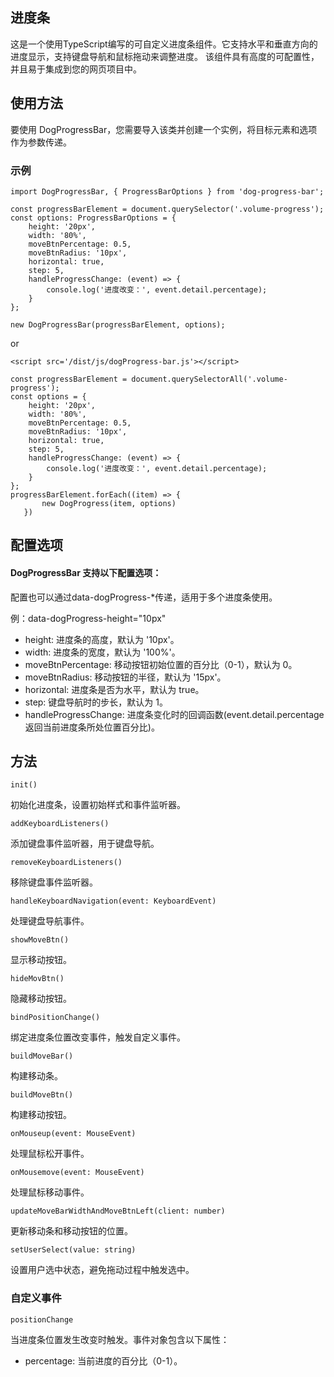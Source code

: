 ## 进度条

这是一个使用TypeScript编写的可自定义进度条组件。它支持水平和垂直方向的进度显示，支持键盘导航和鼠标拖动来调整进度。
该组件具有高度的可配置性，并且易于集成到您的网页项目中。

## 使用方法

要使用 DogProgressBar，您需要导入该类并创建一个实例，将目标元素和选项作为参数传递。

### 示例

~~~
import DogProgressBar, { ProgressBarOptions } from 'dog-progress-bar';

const progressBarElement = document.querySelector('.volume-progress');
const options: ProgressBarOptions = {
    height: '20px',
    width: '80%',
    moveBtnPercentage: 0.5,
    moveBtnRadius: '10px',
    horizontal: true,
    step: 5,
    handleProgressChange: (event) => {
        console.log('进度改变：', event.detail.percentage);
    }
};

new DogProgressBar(progressBarElement, options);
~~~

or

~~~
<script src='/dist/js/dogProgress-bar.js'></script>

const progressBarElement = document.querySelectorAll('.volume-progress');
const options = {
    height: '20px',
    width: '80%',
    moveBtnPercentage: 0.5,
    moveBtnRadius: '10px',
    horizontal: true,
    step: 5,
    handleProgressChange: (event) => {
        console.log('进度改变：', event.detail.percentage);
    }
};
progressBarElement.forEach((item) => {
       new DogProgress(item, options)
   })
~~~

## 配置选项

#### DogProgressBar 支持以下配置选项：

配置也可以通过data-dogProgress-*传递，适用于多个进度条使用。

例：data-dogProgress-height="10px"

* height: 进度条的高度，默认为 '10px'。
* width: 进度条的宽度，默认为 '100%'。
* moveBtnPercentage: 移动按钮初始位置的百分比（0-1），默认为 0。
* moveBtnRadius: 移动按钮的半径，默认为 '15px'。
* horizontal: 进度条是否为水平，默认为 true。
* step: 键盘导航时的步长，默认为 1。
* handleProgressChange: 进度条变化时的回调函数(event.detail.percentage 返回当前进度条所处位置百分比)。

## 方法

`init()`

初始化进度条，设置初始样式和事件监听器。

`addKeyboardListeners()`

添加键盘事件监听器，用于键盘导航。

`removeKeyboardListeners()`

移除键盘事件监听器。

`handleKeyboardNavigation(event: KeyboardEvent)`

处理键盘导航事件。

`showMoveBtn()`

显示移动按钮。

`hideMovBtn()`

隐藏移动按钮。

`bindPositionChange()`

绑定进度条位置改变事件，触发自定义事件。

`buildMoveBar()`

构建移动条。

`buildMoveBtn()`

构建移动按钮。

`onMouseup(event: MouseEvent)`

处理鼠标松开事件。

`onMousemove(event: MouseEvent)`

处理鼠标移动事件。

`updateMoveBarWidthAndMoveBtnLeft(client: number)`

更新移动条和移动按钮的位置。

`setUserSelect(value: string)`

设置用户选中状态，避免拖动过程中触发选中。

### 自定义事件

`positionChange`

当进度条位置发生改变时触发。事件对象包含以下属性：

* percentage: 当前进度的百分比（0-1）。
